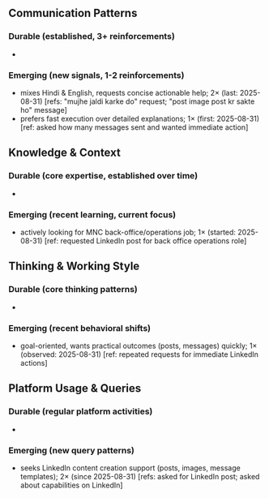 ## Communication Patterns
### Durable (established, 3+ reinforcements)
- 

### Emerging (new signals, 1-2 reinforcements)
- mixes Hindi & English, requests concise actionable help; 2× (last: 2025-08-31) [refs: "mujhe jaldi karke do" request; "post image post kr sakte ho" message]
- prefers fast execution over detailed explanations; 1× (first: 2025-08-31) [ref: asked how many messages sent and wanted immediate action]

## Knowledge & Context
### Durable (core expertise, established over time)
-

### Emerging (recent learning, current focus)
- actively looking for MNC back-office/operations job; 1× (started: 2025-08-31) [ref: requested LinkedIn post for back office operations role]

## Thinking & Working Style
### Durable (core thinking patterns)
-

### Emerging (recent behavioral shifts)
- goal-oriented, wants practical outcomes (posts, messages) quickly; 1× (observed: 2025-08-31) [ref: repeated requests for immediate LinkedIn actions]

## Platform Usage & Queries
### Durable (regular platform activities)
-

### Emerging (new query patterns)
- seeks LinkedIn content creation support (posts, images, message templates); 2× (since 2025-08-31) [refs: asked for LinkedIn post; asked about capabilities on LinkedIn]
